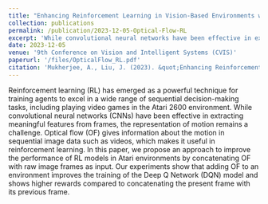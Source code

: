 ```yaml
---
title: "Enhancing Reinforcement Learning in Vision-Based Environments with Optical Flow"
collection: publications
permalink: /publication/2023-12-05-Optical-Flow-RL
excerpt: 'While convolutional neural networks have been effective in extracting meaningful features from frames, the representation of motion in reinforcement learning tasks remains a challenge. We propose an approach to improve the performance of RL models in Atari environments by concatenating OF with raw image frames as input.'
date: 2023-12-05
venue: '9th Conference on Vision and Intelligent Systems (CVIS)'
paperurl: '/files/OpticalFlow_RL.pdf'
citation: 'Mukherjee, A., Liu, J. (2023). &quot;Enhancing Reinforcement Learning in Vision-Based Environments with Optical Flow.&quot; arXiv preprint arXiv:2105.11617'
---
```

Reinforcement learning (RL) has emerged as a powerful technique for training agents to excel in a wide range of sequential decision-making tasks, including playing video games in the Atari 2600 environment. While convolutional neural networks (CNNs) have been effective in extracting meaningful features from frames, the representation of motion remains a challenge. Optical flow (OF) gives information about the motion in sequential image data such as videos, which makes it useful in reinforcement learning. In this paper, we propose an approach to improve the performance of RL models in Atari environments by concatenating OF with raw image frames as input. Our experiments show that adding OF to an environment improves the training of the Deep Q Network (DQN) model and shows higher rewards compared to concatenating the present frame with its previous frame.